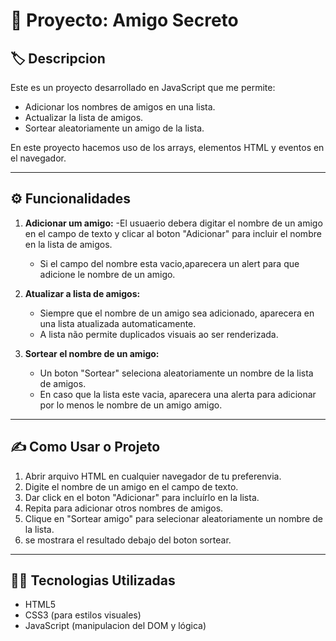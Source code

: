 # 🚀 Proyecto: Amigo Secreto

## 🏷️ Descripcion
Este es un  proyecto desarrollado en JavaScript que me permite:
- Adicionar los nombres de amigos en una lista.
- Actualizar la lista de amigos.
- Sortear aleatoriamente un amigo de la lista.

En este proyecto hacemos uso de los arrays, elementos HTML y eventos en el navegador.

---

## ⚙️ Funcionalidades
1. **Adicionar um amigo:**
   -El usuaerio debera digitar el nombre de un amigo en el  campo de texto y clicar al boton "Adicionar" para incluir el nombre en la lista de amigos.
   - Si el campo del nombre esta vacio,aparecera un alert para que adicione le nombre de un amigo.

2. **Atualizar a lista de amigos:**
   - Siempre que el nombre de un amigo sea adicionado, aparecera en una lista atualizada automaticamente.
   - A lista não permite duplicados visuais ao ser renderizada.

3. **Sortear el nombre de un amigo:**
   - Un boton "Sortear" seleciona aleatoriamente un nombre de la lista de amigos.
   - En caso que la lista este vacia, aparecera una alerta para adicionar por lo menos le nombre de un amigo amigo.

---

## ✍️ Como Usar o Projeto
1. Abrir arquivo HTML en cualquier navegador de tu preferenvia.
2. Digite el nombre de un amigo en el campo de texto.
3. Dar click en el boton "Adicionar" para incluírlo en la lista.
4. Repita para adicionar otros nombres de amigos.
5. Clique en "Sortear amigo" para selecionar aleatoriamente un nombre de la lista.
6. se mostrara el resultado debajo del boton  sortear.

---

## 👨‍💻 Tecnologias Utilizadas
- HTML5
- CSS3 (para estilos visuales)
- JavaScript (manipulacion del DOM y lógica)